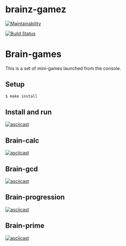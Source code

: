 # brainz-gamez

[![Maintainability](https://api.codeclimate.com/v1/badges/6f0c613469827e4008dc/maintainability)](https://codeclimate.com/github/enmalafeev/brainz-gamez/maintainability)

[![Build Status](https://travis-ci.com/enmalafeev/brainz-gamez.svg?branch=master)](https://travis-ci.com/enmalafeev/brainz-gamez)

# Brain-games
This is a set of mini-games launched from the console.

## Setup

```sh
$ make install
```
## Install and run

[![asciicast](https://asciinema.org/a/T2gcLEDDNAfmbZMxs7MvvmF7O.png)](https://asciinema.org/a/T2gcLEDDNAfmbZMxs7MvvmF7O)

## Brain-calc

[![asciicast](https://asciinema.org/a/Oy7uTBSySFsPqSycxrGblUpqx.png)](https://asciinema.org/a/Oy7uTBSySFsPqSycxrGblUpqx)

## Brain-gcd

[![asciicast](https://asciinema.org/a/nzRjS4g3d0pYR45kRZCkUPGps.png)](https://asciinema.org/a/nzRjS4g3d0pYR45kRZCkUPGps)

## Brain-progression

[![asciicast](https://asciinema.org/a/SSZYI87FRjuZl1XIs78r9Lf0Q.png)](https://asciinema.org/a/SSZYI87FRjuZl1XIs78r9Lf0Q)

## Brain-prime

[![asciicast](https://asciinema.org/a/H523Ku4HRUOcLDY3gDKXlIgFl.png)](https://asciinema.org/a/H523Ku4HRUOcLDY3gDKXlIgFl)